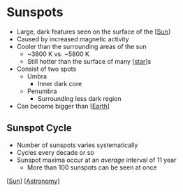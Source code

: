 # Sunspots

- Large, dark features seen on the surface of the [[Sun]]
- Caused by increased magnetic activity
- Cooler than the surrounding areas of the sun
  - ~3800 K vs. ~5800 K
  - Still hotter than the surface of many [[star]]s
- Consist of two spots
  - Umbra
    - Inner dark core
  - Penumbra
    - Surrounding less dark region
- Can become bigger than [[Earth]]

## Sunspot Cycle

- Number of sunspots varies systematically
- Cycles every decade or so
- Sunspot maxima occur at an _average_ interval of 11 year
  - More than 100 sunspots can be seen at once

[[Sun]] [[Astronomy]]

[//begin]: # "Autogenerated link references for markdown compatibility"
[sun]: sun "Sun"
[star]: star "Star"
[earth]: earth "Earth 🜨"
[astronomy]: astronomy "Astronomy"
[//end]: # "Autogenerated link references"